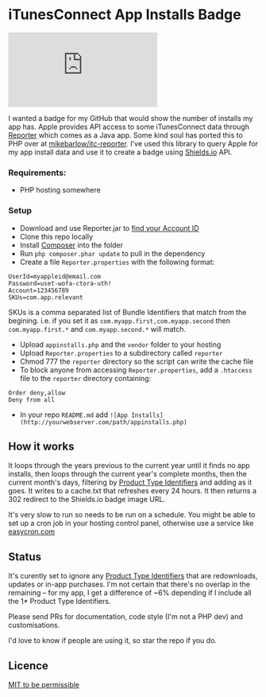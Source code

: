 # iTunesConnect App Installs Badge

![App Installs](http://sortons.ie/events/github/appinstalls.php)
 
I wanted a badge for my GitHub that would show the number of installs my app has. Apple provides API access to some iTunesConnect data through [Reporter](https://help.apple.com/itc/appsreporterguide/#/itcbe21ac7db) which comes as a Java app. Some kind soul has ported this to PHP over at [mikebarlow/itc-reporter](https://github.com/mikebarlow/itc-reporter). I've used this library to query Apple for my app install data and use it to create a badge using [Shields.io](http://shields.io/) API. 

### Requirements: 

* PHP hosting somewhere

### Setup

* Download and use Reporter.jar to [find your Account ID](https://help.apple.com/itc/appsreporterguide/#/itcccef1d795)
* Clone this repo locally
* Install [Composer](https://getcomposer.org/download/) into the folder
* Run `php composer.phar update` to pull in the dependency
* Create a file `Reporter.properties` with the following format:

```
UserId=myappleid@email.com
Password=uset-wofa-ctora-uth!
Account=123456789
SKUs=com.app.relevant
```

SKUs is a comma separated list of Bundle Identifiers that match from the begining. i.e. if you set it as `com.myapp.first,com.myapp.second` then `com.myapp.first.*` and `com.myapp.second.*` will match.

* Upload `appinstalls.php` and the `vendor` folder to your hosting
* Upload `Reporter.properties` to a subdirectory called `reporter`
* Chmod 777 the `reporter` directory so the script can write the cache file
* To block anyone from accessing `Reporter.properties`, add a `.htaccess` file to the `reporter` directory  containing:

```
Order deny,allow
Deny from all
```

* In your repo `README.md` add `![App Installs](http://yourwebserver.com/path/appinstalls.php)`

## How it works

It loops through the years previous to the current year until it finds no app installs, then loops through the current year's complete months, then the current month's days, filtering by [Product Type Identifiers](http://help.apple.com/itc/appssalesandtrends/#/itc2c006e6ff) and adding as it goes. It writes to a cache.txt that refreshes every 24 hours. It then returns a 302 redirect to the Shields.io badge image URL.

It's very slow to run so needs to be run on a schedule. You might be able to set up a cron job in your hosting control panel, otherwise use a service like [easycron.com](https://www.easycron.com)

## Status

It's curently set to ignore any [Product Type Identifiers](http://help.apple.com/itc/appssalesandtrends/#/itc2c006e6ff) that are redownloads, updates or in-app purchases. I'm not certain that there's no overlap in the remaining – for my app, I get a difference of ~6% depending if I include all the 1* Product Type Identifiers.

Please send PRs for documentation, code style (I'm not a PHP dev) and customisations.

I'd love to know if people are using it, so star the repo if you do.

## Licence

[MIT to be permissible](https://github.com/BrianHenryIE/iTunesConnect-App-Installs-Badge/blob/master/LICENCE)	
